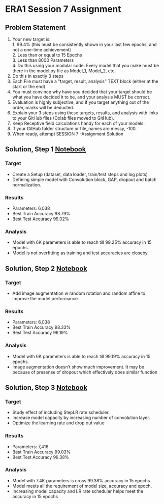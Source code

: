 # ERA1 Session 7 Assignment

## Problem Statement

1. Your new target is:  
        1. 99.4% (this must be consistently shown in your last few epochs, and not a one-time achievement)  
        2. Less than or equal to 15 Epochs  
        3. Less than 8000 Parameters  
        4. Do this using your modular code. Every model that you make must be there in the model.py file as Model_1, Model_2, etc.  
2. Do this in exactly 3 steps  
3. Each File must have a "target, result, analysis" TEXT block (either at the start or the end)  
4. You must convince why have you decided that your target should be what you have decided it to be, and your analysis MUST be correct.  
5. Evaluation is highly subjective, and if you target anything out of the order, marks will be deducted. 
6. Explain your 3 steps using these targets, results, and analysis with links to your GitHub files (Colab files moved to GitHub).  
7. Keep Receptive field calculations handy for each of your models.  
8. If your GitHub folder structure or file_names are messy, -100.  
9. When ready, attempt SESSION 7 -Assignment Solution  


## Solution, Step 1 [Notebook](./ERA1_S7_step1.ipynb)

### Target   
- Create a Setup (dataset, data loader, train/test steps and log plots)  
- Defining simple model with Convolution block, GAP, dropout and batch normalization.

### Results
- Parameters: 6,038
- Best Train Accuracy 98.79%  
- Best Test Accuracy 99.02%  

### Analysis
- Model with 6K parameters is able to reach till 99.25% accuracy in 15 epochs.
- Model is not overfitting as training and test accuracies are closeby.

## Solution, Step 2 [Notebook](./ERA1_S7_step2.ipynb)

### Target   
- Add image augmentation w random rotation and random affine to improve the model performance.

### Results
- Parameters: 6,038
- Best Train Accuracy 98.33%  
- Best Test Accuracy 99.19%  

### Analysis
- Model with 6K parameters is able to reach till 99.19% accuracy in 15 epochs.
- Image augmentation doesn't show much improvement. It may be because of presense of dropout which effectively does similar function.

## Solution, Step 3 [Notebook](./ERA1_S7_step3.ipynb)

### Target   
- Study effect of including StepLR rate scheduler.
- Increase model capacity by increasing number of convolution layer.
- Optimize the learning rate and drop out value

### Results
- Parameters: 7,416
- Best Train Accuracy 99.03%  
- Best Test Accuracy 99.38%  

### Analysis
- Model with 7.4K parameters is cross 99.38% accuracy in 15 epochs.
- Model meets all the requirement of model size, accuracy and epoch.
- Increasing model capacity and LR rate scheduler helps meet the accuracy in 15 epochs

